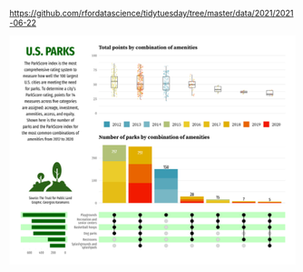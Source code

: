 https://github.com/rfordatascience/tidytuesday/tree/master/data/2021/2021-06-22

![](plots/parks.png)
